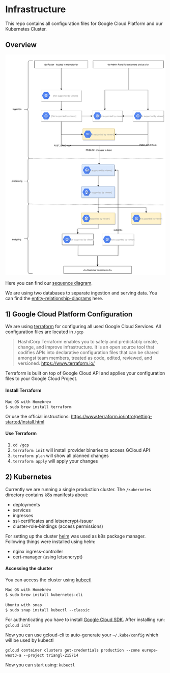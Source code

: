 # Infrastructure

This repo contains all configuration files for Google Cloud Platform and 
our Kubernetes Cluster.

## Overview

![Image of invoice flow](docs/img/infrastructure.svg)

Here you can find our [sequence diagram](docs/img/sequence-diagram.svg).

We are using two databases to separate ingestion and serving data. You can find
the [entity-relationship-diagrams](docs/img/entity-relationship-diagram.svg) here.

## 1) Google Cloud Platform Configuration

We are using [terraform](https://www.terraform.io/docs/providers/google)
for configuring all used Google Cloud Services. All configuration files
are located in `/gcp`

> HashiCorp Terraform enables you to safely and predictably create, change, 
and improve infrastructure. It is an open source tool that codifies APIs 
into declarative configuration files that can be shared amongst team members, 
treated as code, edited, reviewed, and versioned. https://www.terraform.io/

Terraform is built on top of Google Cloud API and applies your configuration
files to your Google Cloud Project.

#### Install Terraform

```
Mac OS with Homebrew
$ sudo brew install terraform
```
Or use the official instructions:
https://www.terraform.io/intro/getting-started/install.html

#### Use Terraform

1) `cd /gcp`
2) `terraform init` will install provider binaries to access GCloud API
3) `terraform plan` will show all planned changes
4) `terraform apply` will apply your changes

## 2) Kubernetes

Currently we are running a single production cluster. The `/kubernetes`
directory contains k8s manifests about:
- deployments
- services
- ingresses
- ssl-certificates and letsencrypt-issuer
- cluster-role-bindings (access permissions)

For setting up the cluster [helm](https://docs.helm.sh/) was used as k8s
package manager. Following things were installed using helm:
- nginx ingress-controller
- cert-manager (using letsencrypt)

#### Accessing the cluster

You can access the cluster using [kubectl](https://kubernetes.io/docs/tasks/tools/install-kubectl/)

```
Mac OS with Homebrew
$ sudo brew install kubernetes-cli

Ubuntu with snap
$ sudo snap install kubectl --classic
```

For authenticating you have to install [Google Cloud SDK](https://cloud.google.com/sdk/docs/).
After installing run: `gcloud init`

Now you can use gcloud-cli to auto-generate your `~/.kube/config` which will be used by kubectl
```
gcloud container clusters get-credentials production --zone europe-west3-a --project triangl-215714
```

Now you can start using: `kubectl`